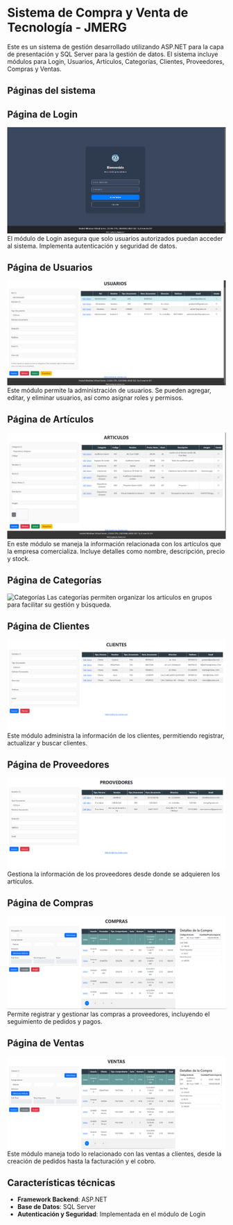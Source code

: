 
# Sistema de Compra y Venta de Tecnología - JMERG

Este es un sistema de gestión desarrollado utilizando ASP.NET para la capa de presentación y SQL Server para la gestión de datos. El sistema incluye módulos para Login, Usuarios, Artículos, Categorías, Clientes, Proveedores, Compras y Ventas.
## Páginas del sistema
## Página de Login
![Login](Images/Login.png)
El módulo de Login asegura que solo usuarios autorizados puedan acceder al sistema. Implementa autenticación y seguridad de datos.

## Página de Usuarios
![Usuarios](Images/Usuarios.png)
Este módulo permite la administración de usuarios. Se pueden agregar, editar, y eliminar usuarios, así como asignar roles y permisos.

## Página de Artículos
![Artículos](Images/Artículos.png)
En este módulo se maneja la información relacionada con los artículos que la empresa comercializa. Incluye detalles como nombre, descripción, precio y stock.

## Página de Categorías
![Categorías](Images/Categorías.png)
Las categorías permiten organizar los artículos en grupos para facilitar su gestión y búsqueda.

## Página de Clientes
![Clientes](Images/Clientes.png)
Este módulo administra la información de los clientes, permitiendo registrar, actualizar y buscar clientes.

## Página de Proveedores
![Proveedores](Images/Proovedores.png)
Gestiona la información de los proveedores desde donde se adquieren los artículos.

## Página de Compras
![Compras](Images/Compras.png)
Permite registrar y gestionar las compras a proveedores, incluyendo el seguimiento de pedidos y pagos.

## Página de Ventas
![Ventas](Images/Ventas.png)
Este módulo maneja todo lo relacionado con las ventas a clientes, desde la creación de pedidos hasta la facturación y el cobro.
## Características técnicas
- **Framework Backend**: ASP.NET
- **Base de Datos**: SQL Server
- **Autenticación y Seguridad**: Implementada en el módulo de Login
